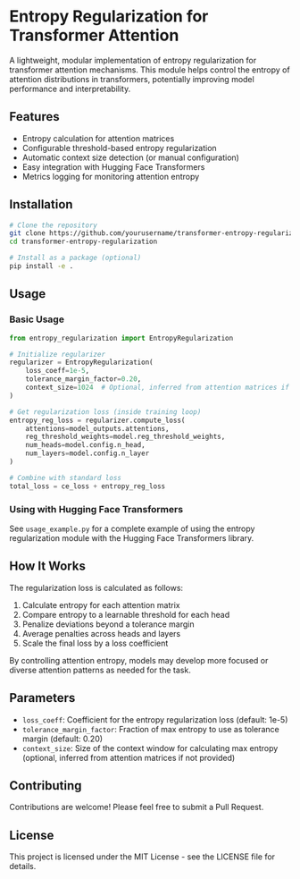 # Entropy Regularization for Transformer Attention

A lightweight, modular implementation of entropy regularization for transformer attention mechanisms. This module helps control the entropy of attention distributions in transformers, potentially improving model performance and interpretability.

## Features

- Entropy calculation for attention matrices
- Configurable threshold-based entropy regularization
- Automatic context size detection (or manual configuration)
- Easy integration with Hugging Face Transformers
- Metrics logging for monitoring attention entropy

## Installation

```bash
# Clone the repository
git clone https://github.com/yourusername/transformer-entropy-regularization.git
cd transformer-entropy-regularization

# Install as a package (optional)
pip install -e .
```

## Usage

### Basic Usage

```python
from entropy_regularization import EntropyRegularization

# Initialize regularizer
regularizer = EntropyRegularization(
    loss_coeff=1e-5,
    tolerance_margin_factor=0.20,
    context_size=1024  # Optional, inferred from attention matrices if not provided
)

# Get regularization loss (inside training loop)
entropy_reg_loss = regularizer.compute_loss(
    attentions=model_outputs.attentions,
    reg_threshold_weights=model.reg_threshold_weights,
    num_heads=model.config.n_head,
    num_layers=model.config.n_layer
)

# Combine with standard loss
total_loss = ce_loss + entropy_reg_loss
```

### Using with Hugging Face Transformers

See `usage_example.py` for a complete example of using the entropy regularization module with the Hugging Face Transformers library.

## How It Works

The regularization loss is calculated as follows:

1. Calculate entropy for each attention matrix
2. Compare entropy to a learnable threshold for each head
3. Penalize deviations beyond a tolerance margin
4. Average penalties across heads and layers
5. Scale the final loss by a loss coefficient

By controlling attention entropy, models may develop more focused or diverse attention patterns as needed for the task.

## Parameters

- `loss_coeff`: Coefficient for the entropy regularization loss (default: 1e-5)
- `tolerance_margin_factor`: Fraction of max entropy to use as tolerance margin (default: 0.20)
- `context_size`: Size of the context window for calculating max entropy (optional, inferred from attention matrices if not provided)

## Contributing

Contributions are welcome! Please feel free to submit a Pull Request.

## License

This project is licensed under the MIT License - see the LICENSE file for details.
